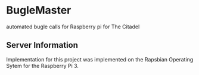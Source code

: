 # BugleMaster
automated bugle calls for Raspberry pi for The Citadel

## Server Information
Implementation for this project was implemented on the Rapsbian Operating Sytem for the Raspberry Pi 3.

